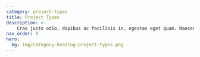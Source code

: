 ```yaml
---
category: project-types
title: Project Types
description: >- 
    Cras justo odio, dapibus ac facilisis in, egestas eget quam. Maecenas faucibus mollis interdum.
nav_order: 9
hero:
  bg: img/category-heading-project-types.png
---
```

